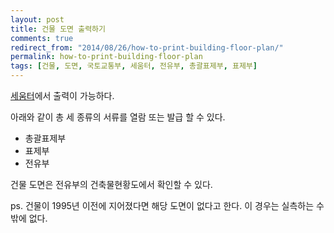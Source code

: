 ```yaml
---
layout: post
title: 건물 도면 출력하기
comments: true
redirect_from: "2014/08/26/how-to-print-building-floor-plan/"
permalink: how-to-print-building-floor-plan
tags: [건물, 도면, 국토교통부, 세움터, 전유부, 총괄표제부, 표제부]
---
```


[세움터](http://www.eais.go.kr)에서 출력이 가능하다.

아래와 같이 총 세 종류의 서류를 열람 또는 발급 할 수 있다.

- 총괄표제부
- 표제부
- 전유부

건물 도면은 전유부의 건축물현황도에서 확인할 수 있다.

ps. 건물이 1995년 이전에 지어졌다면 해당 도면이 없다고 한다. 이 경우는 실측하는 수 밖에 없다.
